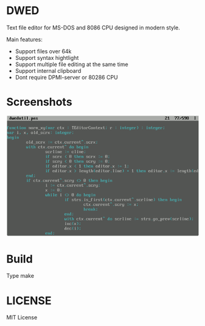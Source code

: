 # DWED

Text file editor for MS-DOS and 8086 CPU designed in modern style.

Main features:

* Support files over 64k
* Support syntax hightlight
* Support multiple file editing at the same time
* Support internal clipboard
* Dont require DPMI-server or 80286 CPU

# Screenshots

![Image screenshot](https://github.com/DosWorld/dwed/raw/main/DWED.PNG)

# Build

Type
      make

# LICENSE

MIT License
